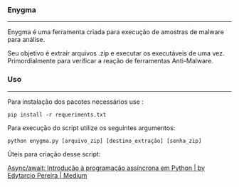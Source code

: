 ### Enygma

------

Enygma é uma ferramenta criada para execução de amostras de malware para análise.

Seu objetivo é extraír arquivos .zip e executar os executáveis de uma vez. Primordialmente para verificar a reação de ferramentas Anti-Malware.



### Uso

------

Para instalação dos pacotes necessários use :

```
pip install -r requeriments.txt
```

Para execução do script utilize os seguintes argumentos:

```
python enygma.py [arquivo_zip] [destino_extração] [senha_zip]
```





Úteis para criação desse script:

[Async/await: Introdução à programação assíncrona em Python | by Edytarcio Pereira | Medium](https://medium.com/@edytarcio/async-await-introdução-à-programação-assíncrona-em-python-fa30d077018e)